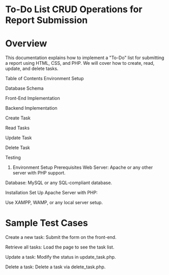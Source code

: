 
# To-Do List CRUD Operations for Report Submission


# Overview
This documentation explains how to implement a "To-Do" list for submitting a report using HTML, CSS, and PHP. We will cover how to create, read, update, and delete tasks.

Table of Contents
Environment Setup

Database Schema

Front-End Implementation

Backend Implementation

Create Task

Read Tasks

Update Task

Delete Task

Testing

1. Environment Setup
Prerequisites
Web Server: Apache or any other server with PHP support.

Database: MySQL or any SQL-compliant database.

Installation
Set Up Apache Server with PHP:

Use XAMPP, WAMP, or any local server setup.

# Sample Test Cases
Create a new task: Submit the form on the front-end.

Retrieve all tasks: Load the page to see the task list.

Update a task: Modify the status in update_task.php.

Delete a task: Delete a task via delete_task.php.
